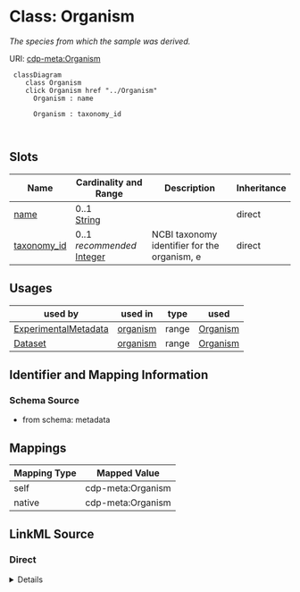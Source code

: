 

# Class: Organism


_The species from which the sample was derived._





URI: [cdp-meta:Organism](metadataOrganism)






```mermaid
 classDiagram
    class Organism
    click Organism href "../Organism"
      Organism : name
        
      Organism : taxonomy_id
        
      
```




<!-- no inheritance hierarchy -->


## Slots

| Name | Cardinality and Range | Description | Inheritance |
| ---  | --- | --- | --- |
| [name](name.md) | 0..1 <br/> [String](String.md) |  | direct |
| [taxonomy_id](taxonomy_id.md) | 0..1 _recommended_ <br/> [Integer](Integer.md) | NCBI taxonomy identifier for the organism, e | direct |





## Usages

| used by | used in | type | used |
| ---  | --- | --- | --- |
| [ExperimentalMetadata](ExperimentalMetadata.md) | [organism](organism.md) | range | [Organism](Organism.md) |
| [Dataset](Dataset.md) | [organism](organism.md) | range | [Organism](Organism.md) |






## Identifier and Mapping Information







### Schema Source


* from schema: metadata




## Mappings

| Mapping Type | Mapped Value |
| ---  | ---  |
| self | cdp-meta:Organism |
| native | cdp-meta:Organism |







## LinkML Source

<!-- TODO: investigate https://stackoverflow.com/questions/37606292/how-to-create-tabbed-code-blocks-in-mkdocs-or-sphinx -->

### Direct

<details>
```yaml
name: Organism
description: The species from which the sample was derived.
from_schema: metadata
attributes:
  name:
    name: name
    from_schema: metadata
    exact_mappings:
    - cdp-common:organism_name
    alias: name
    owner: Organism
    domain_of:
    - Author
    - Organism
    - Tissue
    - CellType
    - CellStrain
    - CellComponent
    - AnnotationObject
    range: string
    inlined: true
    inlined_as_list: true
  taxonomy_id:
    name: taxonomy_id
    description: NCBI taxonomy identifier for the organism, e.g. 9606
    from_schema: metadata
    exact_mappings:
    - cdp-common:organism_taxid
    rank: 1000
    alias: taxonomy_id
    owner: Organism
    domain_of:
    - Organism
    range: integer
    recommended: true
    inlined: true
    inlined_as_list: true

```
</details>

### Induced

<details>
```yaml
name: Organism
description: The species from which the sample was derived.
from_schema: metadata
attributes:
  name:
    name: name
    from_schema: metadata
    exact_mappings:
    - cdp-common:organism_name
    alias: name
    owner: Organism
    domain_of:
    - Author
    - Organism
    - Tissue
    - CellType
    - CellStrain
    - CellComponent
    - AnnotationObject
    range: string
    inlined: true
    inlined_as_list: true
  taxonomy_id:
    name: taxonomy_id
    description: NCBI taxonomy identifier for the organism, e.g. 9606
    from_schema: metadata
    exact_mappings:
    - cdp-common:organism_taxid
    rank: 1000
    alias: taxonomy_id
    owner: Organism
    domain_of:
    - Organism
    range: integer
    recommended: true
    inlined: true
    inlined_as_list: true

```
</details>